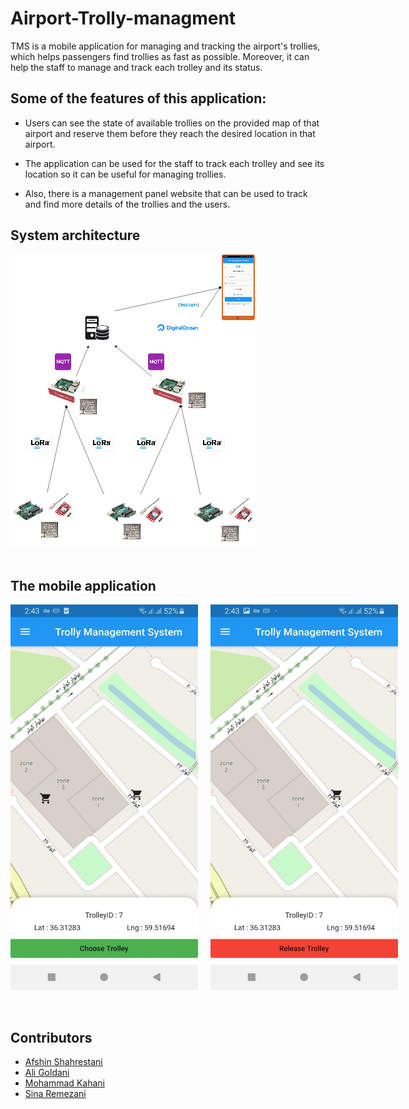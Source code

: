 # Airport-Trolly-managment
TMS is a mobile application for managing and tracking the airport's trollies, which helps passengers find trollies as fast as possible. Moreover, it can help the staff to manage and track each trolley and its status.

## Some of the features of this application:
* Users can see the state of available trollies on the provided map of that airport and reserve them before they reach the desired location in that airport.

* The application can be used for the staff to track each trolley and see its location so it can be useful for managing trollies.

* Also, there is a management panel website that can be used to track and find more details of the trollies and the users.


## System architecture
<img src="./images/architecture.png"></img>
<br>
<br>

## The mobile application 
<div style="display: flex; ">
<img src="./images/app1.png" style="width: 300px; margin-right: 20px"></img>
<img src="./images/app2.png" style="width: 300px;"></img>
</div>
<br>
<br>

## Contributors
* [Afshin Shahrestani](https://github.com/AshTheFallen)
* [Ali Goldani](https://github.com/Galiold)
* [Mohammad Kahani](https://github.com/mhmdka)
* [Sina Remezani](https://github.com/sinar77)